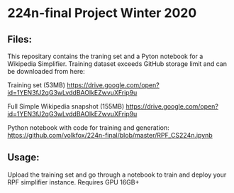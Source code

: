 # 224n-final Project Winter 2020

## Files:

This repositary contains the traning set and a Pyton notebook for a Wikipedia Simplifier.
Training dataset exceeds GitHub storage limit and can be downloaded from here:

Training set (53MB)
https://drive.google.com/open?id=1YEN3fJ2qG3wLvddBAOlkEZwvuXFrip9u

Full Simple Wikipedia snapshot (155MB)
https://drive.google.com/open?id=1YEN3fJ2qG3wLvddBAOlkEZwvuXFrip9u

Python notebook with code for training and generation:
https://github.com/volkfox/224n-final/blob/master/RPF_CS224n.ipynb

## Usage:

Upload the training set and go through a notebook to train and deploy your RPF simplifier instance.
Requires GPU 16GB+



